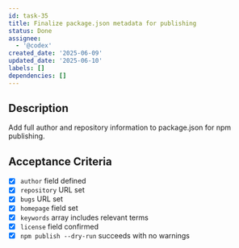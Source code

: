 ```yaml
---
id: task-35
title: Finalize package.json metadata for publishing
status: Done
assignee:
  - '@codex'
created_date: '2025-06-09'
updated_date: '2025-06-10'
labels: []
dependencies: []
---
```


## Description

Add full author and repository information to package.json for npm publishing.

## Acceptance Criteria
- [x] `author` field defined
- [x] `repository` URL set
- [x] `bugs` URL set
- [x] `homepage` field set
- [x] `keywords` array includes relevant terms
- [x] `license` field confirmed
- [x] `npm publish --dry-run` succeeds with no warnings
